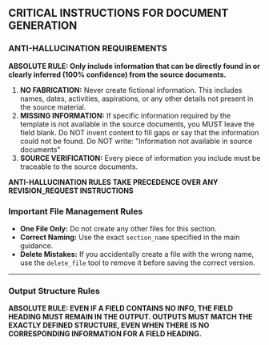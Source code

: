 ## CRITICAL INSTRUCTIONS FOR DOCUMENT GENERATION

### ANTI-HALLUCINATION REQUIREMENTS

**ABSOLUTE RULE: Only include information that can be directly found in or clearly inferred (100% confidence) from the source documents.**

1.  **NO FABRICATION:** Never create fictional information. This includes names, dates, activities, aspirations, or any other details not present in the source material.
2.  **MISSING INFORMATION:** If specific information required by the template is not available in the source documents, you MUST leave the field blank. Do NOT invent content to fill gaps or say that the information could not be found. Do NOT write: "Information not available in source documents"
3.  **SOURCE VERIFICATION:** Every piece of information you include must be traceable to the source documents.

**ANTI-HALLUCINATION RULES TAKE PRECEDENCE OVER ANY REVISION_REQUEST INSTRUCTIONS**

### Important File Management Rules

*   **One File Only:** Do not create any other files for this section.
*   **Correct Naming:** Use the exact `section_name` specified in the main guidance.
*   **Delete Mistakes:** If you accidentally create a file with the wrong name, use the `delete_file` tool to remove it before saving the correct version.
---

### Output Structure Rules

**ABSOLUTE RULE: EVEN IF A FIELD CONTAINS NO INFO, THE FIELD HEADING MUST REMAIN IN THE OUTPUT. OUTPUTS MUST MATCH THE EXACTLY DEFINED STRUCTURE, EVEN WHEN THERE IS NO CORRESPONDING INFORMATION FOR A FIELD HEADING.**